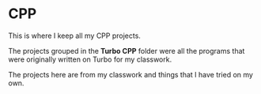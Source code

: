 # CPP
This is where I keep all my CPP projects. 

The projects grouped in the **Turbo CPP** folder were all the programs that were originally written on Turbo for my classwork.

The projects here are from my classwork and things that I have tried on my own.
